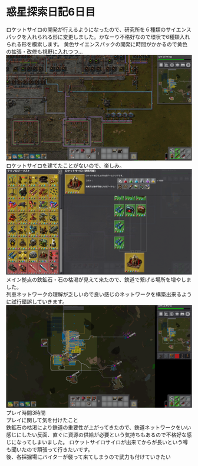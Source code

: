# 惑星探索日記6日目
ロケットサイロの開発が行えるようになったので、研究所を６種類のサイエンスパックを入れられる形に変更しました。かなーり不格好なので環状で6種類入れられる形を模索します。 
黄色サイエンスパックの開発に時間がかかるので黄色の拡張・改修も視野に入れつつ…   
![不格好研究所](./../asset/day06/img_01.png)
ロケットサイロを建てたことがないので、楽しみ。  
![ロケットサイロ研究開始](./../asset/day06/img_02.png)
メイン拠点の鉄鉱石・石の枯渇が見えて来たので、鉄道で繋げる場所を増やしました。  
列車ネットワークの理解が乏しいので良い感じのネットワークを構築出来るように試行錯誤していきます。  
![列車MAP](./../asset/day06/img_03.png)
プレイ時間3時間  
プレイに関して気を付けたこと  
鉄鉱石の枯渇により鉄道の重要性が上がってきたので、鉄道ネットワークをいい感じにしたい反面、直ぐに資源の供給が必要という気持ちもあるので不格好な感じになってしまいました。
ロケットサイロサイロが出来てからが長いという噂も聞いたので頑張って行きたいです。  
後、各採掘場にバイターが襲って来てしまうので武力も付けていきたい
